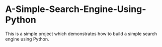 # A-Simple-Search-Engine-Using-Python
This is a simple project which demonstrates how to build a simple search engine using Python.
